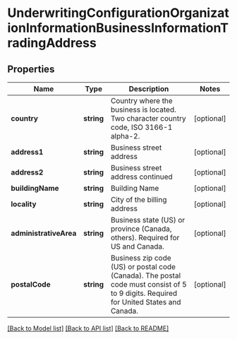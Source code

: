 # UnderwritingConfigurationOrganizationInformationBusinessInformationTradingAddress

## Properties
Name | Type | Description | Notes
------------ | ------------- | ------------- | -------------
**country** | **string** | Country where the business is located. Two character country code, ISO 3166-1 alpha-2. | [optional] 
**address1** | **string** | Business street address | [optional] 
**address2** | **string** | Business street address continued | [optional] 
**buildingName** | **string** | Building Name | [optional] 
**locality** | **string** | City of the billing address | [optional] 
**administrativeArea** | **string** | Business state (US) or province (Canada, others). Required for US and Canada. | [optional] 
**postalCode** | **string** | Business zip code (US) or postal code (Canada). The postal code must consist of 5 to 9 digits. Required for United States and Canada. | [optional] 

[[Back to Model list]](../README.md#documentation-for-models) [[Back to API list]](../README.md#documentation-for-api-endpoints) [[Back to README]](../README.md)


